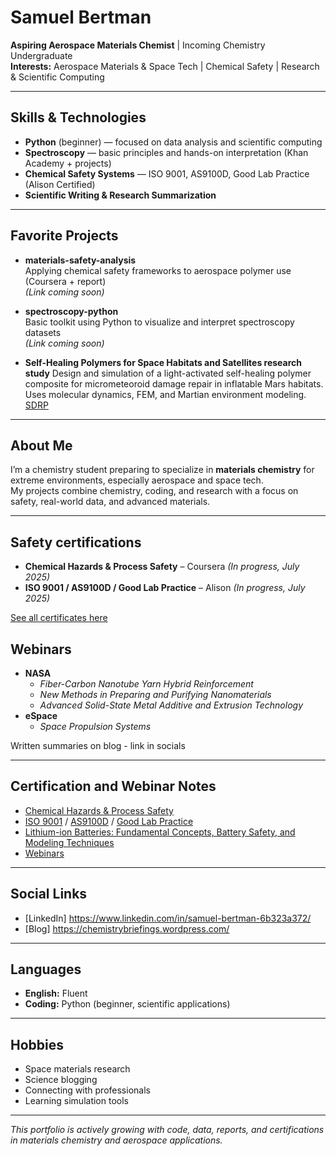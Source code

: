 # Samuel Bertman

**Aspiring Aerospace Materials Chemist** | Incoming Chemistry Undergraduate  
**Interests:** Aerospace Materials & Space Tech | Chemical Safety | Research & Scientific Computing

---

## Skills & Technologies

- **Python** (beginner) — focused on data analysis and scientific computing  
- **Spectroscopy** — basic principles and hands-on interpretation (Khan Academy + projects)  
- **Chemical Safety Systems** — ISO 9001, AS9100D, Good Lab Practice (Alison Certified)  
- **Scientific Writing & Research Summarization**

---

## Favorite Projects

- **materials-safety-analysis**  
  Applying chemical safety frameworks to aerospace polymer use (Coursera + report)   
  _(Link coming soon)_

- **spectroscopy-python**  
  Basic toolkit using Python to visualize and interpret spectroscopy datasets  
  _(Link coming soon)_

- **Self-Healing Polymers for Space Habitats and Satellites research study**
  Design and simulation of a light-activated self-healing polymer composite for micrometeoroid damage repair in inflatable Mars habitats. Uses molecular dynamics, FEM, and Martian environment modeling.
[SDRP](https://github.com/samuelbertman/SDRP)

---

## About Me

I’m a chemistry student preparing to specialize in **materials chemistry** for extreme environments, especially aerospace and space tech.  
My projects combine chemistry, coding, and research with a focus on safety, real-world data, and advanced materials.

---

## Safety certifications

- **Chemical Hazards & Process Safety** – Coursera *(In progress, July 2025)*  
- **ISO 9001 / AS9100D / Good Lab Practice** – Alison *(In progress, July 2025)*  

[See all certificates here](https://github.com/SamuelBertman/certificates-links) <!-- Update with your actual repo or links -->

## Webinars

- **NASA**  
  - *Fiber-Carbon Nanotube Yarn Hybrid Reinforcement*  
  - *New Methods in Preparing and Purifying Nanomaterials*
  - *Advanced Solid-State Metal Additive and Extrusion Technology*
- **eSpace**
  - *Space Propulsion Systems*

Written summaries on blog - link in socials  

---

## Certification and Webinar Notes

- [Chemical Hazards & Process Safety](https://github.com/SamuelBertman/Chemical-Hazards-and-Process-Safety-Specialization/blob/main/README.md)
- [ISO 9001]( ) / [AS9100D]( ) / [Good Lab Practice]( )
- [Lithium-ion Batteries: Fundamental Concepts, Battery Safety, and Modeling Techniques]( )
- [Webinars](https://github.com/SamuelBertman/Webinars/blob/main/README.md)

---

## Social Links

- [LinkedIn] https://www.linkedin.com/in/samuel-bertman-6b323a372/
- [Blog] https://chemistrybriefings.wordpress.com/

---

## Languages

- **English:** Fluent
- **Coding:** Python (beginner, scientific applications)

---

## Hobbies

- Space materials research
- Science blogging
- Connecting with professionals
- Learning simulation tools

---

*This portfolio is actively growing with code, data, reports, and certifications in materials chemistry and aerospace applications.*
